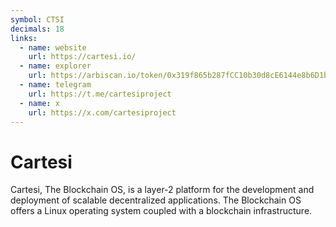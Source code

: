 ```yaml
---
symbol: CTSI
decimals: 18
links:
  - name: website
    url: https://cartesi.io/
  - name: explorer
    url: https://arbiscan.io/token/0x319f865b287fCC10b30d8cE6144e8b6D1b476999
  - name: telegram
    url: https://t.me/cartesiproject
  - name: x
    url: https://x.com/cartesiproject
---
```


# Cartesi

Cartesi, The Blockchain OS, is a layer-2 platform for the development and deployment of scalable decentralized applications. The Blockchain OS offers a Linux operating system coupled with a blockchain infrastructure.
